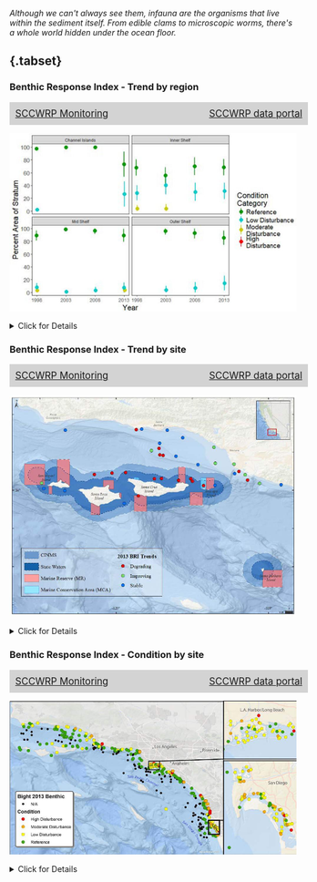 

<!--html_preserve--><div style="font-style: italic">
Although we can't always see them, infauna are the organisms that live within the sediment itself. From edible clams to microscopic worms, there's a whole world hidden under the ocean floor.
<div align="right">
<a href="https://sanctuarysimon.org/regional-nms/sandy-floor/" target="_blank">
<i class="fa fa-info-circle"></i>
</a>
</div>
</div><!--/html_preserve-->

## {.tabset}

### Benthic Response Index - Trend by region

<div style="background:LightGrey; width:100%; display:table; font-size:120%; padding: 10px 10px 10px 10px; margin-bottom: 10px;"><div style="display:table-row"><div style="text-align:left; display:table-cell;"><a href="https://sanctuarysimon.org/dbtools/project-database/index.php?ID=100428" target="_blank"><i class="fa fa-clipboard-list"></i>
        SCCWRP Monitoring</a></div><div style="text-align:right; display:table-cell;"><a href="https://www.sccwrp.org/about/research-areas/data-portal/" target="_blank"><i class="fa fa-database"></i>
        SCCWRP data portal</a></div></div></div>

![A figure showing the relative impact of human activity on the seafloor across different regions of the Southern California Bight, using the Benthic Response Index as an indicator. Figure credit: K. Schiff/<a href='https://www.sccwrp.org/' target='_blank'>SCCWRP</a>](../img/cinms_cr/App.E.11.10.jpg)

<details>
  <summary>Click for Details</summary>
Comparisons of the Benthic Response Index (BRI), a diversity index of contaminant tolerant and sensitive infauna, among different regions of the Southern California Bight is shown. Island shelf sites (upper right) had been at reference levels (highest ranking) until 2013, when approximately 30 percent of sites were reclassified as low impact. Other regions in the bight did not experience such a large BRI decline as the island shelf, which indicates potential new impacts to sediments around southern California Islands. For more information, consult Figure App.E.11.10 in the [CINMS 2016 Condition Report](https://nmssanctuaries.blob.core.windows.net/sanctuaries-prod/media/docs/2016-condition-report-channel-islands-nms.pdf){target="_blank"}.</details>

### Benthic Response Index - Trend by site

<div style="background:LightGrey; width:100%; display:table; font-size:120%; padding: 10px 10px 10px 10px; margin-bottom: 10px;"><div style="display:table-row"><div style="text-align:left; display:table-cell;"><a href="https://sanctuarysimon.org/dbtools/project-database/index.php?ID=100428" target="_blank"><i class="fa fa-clipboard-list"></i>
        SCCWRP Monitoring</a></div><div style="text-align:right; display:table-cell;"><a href="https://www.sccwrp.org/about/research-areas/data-portal/" target="_blank"><i class="fa fa-database"></i>
        SCCWRP data portal</a></div></div></div>

![A map showing the relative impact of human activity on the seafloor across different regions of the Southern California Bight, using the Benthic Response Index as an indicator. Data Source: K. Schiff/ <a href='https://www.sccwrp.org/' target='_blank'>SCCWRP</a>; Map credit: <a href='https://channelislands.noaa.gov/contact/cajandig.html' target='_blank'>M. Cajandig/NOAA</a>.](../img/cinms_cr/App.E.11.9.jpg)

<details>
  <summary>Click for Details</summary>
The Southern California Water Research Project uses a diversity index of tolerant and sensitive infauna, also known as the Benthic Response Index (BRI), to gauge the ecosystem impact from anthropogenic contamination. The map above shows the 2013 locations of samples and the BRI trends at each location. Previously, island sites were all considered 100 percent pristine (reference), but now roughly 70 percent of samples are considered degraded from that status. Decline in BRI was particularly prevalent around Santa Cruz Island. This decline in BRI was not mirrored in other regions in southern California. The most recent samples, collected in 2013, found that ten of the 15 sites in Channel Island National Marine Sanctuary had infaunal community compositions that were shifting towards species more tolerant of degraded conditions (red) compared to the samples collected previously. For more information, consult Figure App.E.11.9 in the [CINMS 2016 Condition Report](https://nmssanctuaries.blob.core.windows.net/sanctuaries-prod/media/docs/2016-condition-report-channel-islands-nms.pdf){target="_blank"}.</details>

### Benthic Response Index - Condition by site

<div style="background:LightGrey; width:100%; display:table; font-size:120%; padding: 10px 10px 10px 10px; margin-bottom: 10px;"><div style="display:table-row"><div style="text-align:left; display:table-cell;"><a href="https://sanctuarysimon.org/dbtools/project-database/index.php?ID=100428" target="_blank"><i class="fa fa-clipboard-list"></i>
        SCCWRP Monitoring</a></div><div style="text-align:right; display:table-cell;"><a href="https://www.sccwrp.org/about/research-areas/data-portal/" target="_blank"><i class="fa fa-database"></i>
        SCCWRP data portal</a></div></div></div>

![A map showing sediment sample locations and their respective Benthic Reponse Index sites from a 2013 Southern California Bight-wide survey. The Benthic Response Index is a measure of the impact of humans on the seafloor. Figure credit: K. Schiff/<a href='https://www.sccwrp.org/' target='_blank'>SCCWRP</a>.](../img/cinms_cr/App.E.11.11.jpg)

<details>
  <summary>Click for Details</summary>
SCCWRP sediment sample locations and their respective Benthic Response Index (BRI) from the 2013 bight-wide survey are shown in the map. In order to create the BRI, infaunal invertebrate communities are characterized based on the proportion of taxa present in a sample that are sensitive to as opposed to tolerant of contaminant levels. Using a composite score of the infauna community, SCCRWP labels sample sites as reference, low impact, moderate impact, or high impact. For more information, consult Figure App.E.11.11 in the [CINMS 2016 Condition Report](https://nmssanctuaries.blob.core.windows.net/sanctuaries-prod/media/docs/2016-condition-report-channel-islands-nms.pdf){target="_blank"}.</details>

